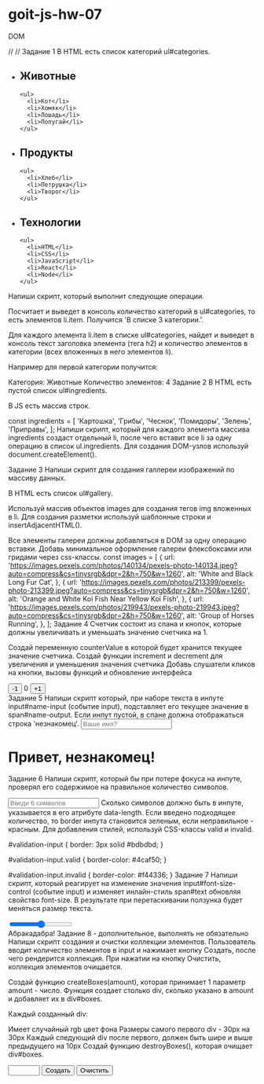 # goit-js-hw-07

DOM

// // Задание 1 В HTML есть список категорий ul#categories.

<ul id="categories">
  <li class="item">
    <h2>Животные</h2>

    <ul>
      <li>Кот</li>
      <li>Хомяк</li>
      <li>Лошадь</li>
      <li>Попугай</li>
    </ul>

  </li>
  <li class="item">
    <h2>Продукты</h2>

    <ul>
      <li>Хлеб</li>
      <li>Петрушка</li>
      <li>Творог</li>
    </ul>

  </li>
  <li class="item">
    <h2>Технологии</h2>

    <ul>
      <li>HTML</li>
      <li>CSS</li>
      <li>JavaScript</li>
      <li>React</li>
      <li>Node</li>
    </ul>

  </li>
</ul>
Напиши скрипт, который выполнит следующие операции.

Посчитает и выведет в консоль количество категорий в ul#categories, то есть
элементов li.item. Получится 'В списке 3 категории.'.

Для каждого элемента li.item в списке ul#categories, найдет и выведет в консоль
текст заголовка элемента (тега h2) и количество элементов в категории (всех
вложенных в него элементов li).

Например для первой категории получится:

Категория: Животные Количество элементов: 4 Задание 2 В HTML есть пустой список
ul#ingredients.

<ul id="ingredients"></ul>
В JS есть массив строк.

const ingredients = [ 'Картошка', 'Грибы', 'Чеснок', 'Помидоры', 'Зелень',
'Приправы', ]; Напиши скрипт, который для каждого элемента массива ingredients
создаст отдельный li, после чего вставит все li за одну операцию в список
ul.ingredients. Для создания DOM-узлов используй document.createElement().

Задание 3 Напиши скрипт для создания галлереи изображений по массиву данных.

В HTML есть список ul#gallery.

<ul id="gallery"></ul>
Используй массив объектов images для создания тегов img вложенных в li. Для создания разметки используй шаблонные строки и insertAdjacentHTML().

Все элементы галереи должны добавляться в DOM за одну операцию вставки. Добавь
минимальное оформление галереи флексбоксами или гридами через css-классы. const
images = [ { url:
'https://images.pexels.com/photos/140134/pexels-photo-140134.jpeg?auto=compress&cs=tinysrgb&dpr=2&h=750&w=1260',
alt: 'White and Black Long Fur Cat', }, { url:
'https://images.pexels.com/photos/213399/pexels-photo-213399.jpeg?auto=compress&cs=tinysrgb&dpr=2&h=750&w=1260',
alt: 'Orange and White Koi Fish Near Yellow Koi Fish', }, { url:
'https://images.pexels.com/photos/219943/pexels-photo-219943.jpeg?auto=compress&cs=tinysrgb&dpr=2&h=750&w=1260',
alt: 'Group of Horses Running', }, ]; Задание 4 Счетчик состоит из спана и
кнопок, которые должны увеличивать и уменьшать значение счетчика на 1.

Создай переменную counterValue в которой будет хранится текущее значение
счетчика. Создай функции increment и decrement для увеличения и уменьшения
значения счетчика Добавь слушатели кликов на кнопки, вызовы функций и обновление
интерфейса

<div id="counter">
  <button type="button" data-action="decrement">-1</button>
  <span id="value">0</span>
  <button type="button" data-action="increment">+1</button>
</div>
Задание 5
Напиши скрипт который, при наборе текста в инпуте input#name-input (событие input), подставляет его текущее значение в span#name-output. Если инпут пустой, в спане должна отображаться строка 'незнакомец'.

<input type="text" placeholder="Ваше имя?" id="name-input" />
<h1>Привет, <span id="name-output">незнакомец</span>!</h1>
Задание 6
Напиши скрипт, который бы при потере фокуса на инпуте, проверял его содержимое на правильное количество символов.

<input
  type="text"
  id="validation-input"
  data-length="6"
  placeholder="Введи 6 символов"
/> Сколько символов должно быть в инпуте, указывается в его атрибуте
data-length. Если введено подходящее количество, то border инпута становится
зеленым, если неправильное - красным. Для добавления стилей, используй
CSS-классы valid и invalid.

#validation-input { border: 3px solid #bdbdbd; }

#validation-input.valid { border-color: #4caf50; }

#validation-input.invalid { border-color: #f44336; } Задание 7 Напиши скрипт,
который реагирует на изменение значения input#font-size-control (событие input)
и изменяет инлайн-стиль span#text обновляя свойство font-size. В результате при
перетаскивании ползунка будет меняться размер текста.

<input id="font-size-control" type="range" />
<br />
<span id="text">Абракадабра!</span>
Задание 8 - дополнительное, выполнять не обязательно
Напиши скрипт создания и очистки коллекции элементов. Пользователь вводит количество элементов в input и нажимает кнопку Создать, после чего рендерится коллекция. При нажатии на кнопку Очистить, коллекция элементов очищается.

Создай функцию createBoxes(amount), которая принимает 1 параметр amount - число.
Функция создает столько div, сколько указано в amount и добавляет их в
div#boxes.

Каждый созданный div:

Имеет случайный rgb цвет фона Размеры самого первого div - 30px на 30px Каждый
следующий div после первого, должен быть шире и выше предыдущего на 10px Создай
функцию destroyBoxes(), которая очищает div#boxes.

<div id="controls">
  <input type="number" min="0" max="100" step="1" />
  <button type="button" data-action="render">Создать</button>
  <button type="button" data-action="destroy">Очистить</button>
</div>

<div id="boxes"></div>
